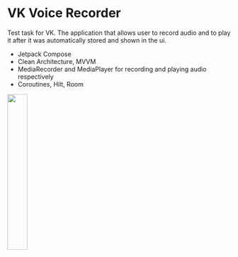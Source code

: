 # VK Voice Recorder
 Test task for VK. The application that allows user to record audio and to play it after it was automatically stored and shown in the ui.
 
- Jetpack Compose
- Clean Architecture, MVVM
- MediaRecorder and MediaPlayer for recording and playing audio respectively
- Coroutines, Hilt, Room

<img src="https://user-images.githubusercontent.com/56535435/223154492-ea233e07-f1b1-489c-a964-956cd143c84d.png" width=30% height=30%>
